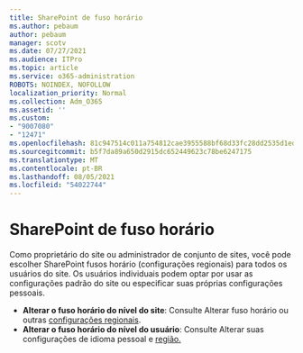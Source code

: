 ```yaml
---
title: SharePoint de fuso horário
ms.author: pebaum
author: pebaum
manager: scotv
ms.date: 07/27/2021
ms.audience: ITPro
ms.topic: article
ms.service: o365-administration
ROBOTS: NOINDEX, NOFOLLOW
localization_priority: Normal
ms.collection: Adm_O365
ms.assetid: ''
ms.custom:
- "9007080"
- "12471"
ms.openlocfilehash: 81c947514c011a754812cae3955588bf68d33fc28dd2535d1ed3d180cb89a08a
ms.sourcegitcommit: b5f7da89a650d2915dc652449623c78be6247175
ms.translationtype: MT
ms.contentlocale: pt-BR
ms.lasthandoff: 08/05/2021
ms.locfileid: "54022744"
---
```

# <a name="sharepoint-time-zone-settings"></a>SharePoint de fuso horário

Como proprietário do site ou administrador de conjunto de sites, você pode escolher SharePoint fusos horário (configurações regionais) para todos os usuários do site. Os usuários individuais podem optar por usar as configurações padrão do site ou especificar suas próprias configurações pessoais. 

- **Alterar o fuso horário do nível do site**: Consulte Alterar fuso horário ou outras [configurações regionais](https://support.microsoft.com/office/change-regional-settings-for-a-site-e9e189c7-16e3-45d3-a090-770be6e83c1a). 
- **Alterar o fuso horário do nível do usuário**: Consulte Alterar suas configurações de idioma pessoal e [região.](https://support.microsoft.com/office/change-your-personal-language-and-region-settings-caa1fccc-bcdb-42f3-9e5b-45957647ffd7) 

